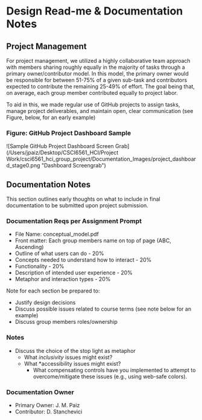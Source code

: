 # Design Read-me & Documentation Notes

## Project Management
For project management, we utilized a highly collaborative team approach with members sharing roughly equally in the majority of tasks through a primary owner/contributor model. In this model, the primary owner would be responsible for between 51-75% of a given sub-task and contributors expected to contribute the remaining 25-49% of effort. The goal being that, on average, each group member contributed equally to project labor. 

To aid in this, we made regular use of GitHub projects to assign tasks, manage project deliverables, and maintain open, clear communication (see Figure, below, for an early example)

### Figure: GitHub Project Dashboard Sample
![Sample GitHub Project Dashboard Screen Grab](/Users/jpaiz/Desktop/CSCI6561_HCI/Project Work/csci6561_hci_group_project/Documentation_Images/project_dashboard_stage0.png "Dashboard Screengrab")

## Documentation Notes
This section outlines early thoughts on what to include in final documentation to be submitted upon project submission.
### Documentation Reqs per Assignment Prompt
- File Name: conceptual_model.pdf
- Front matter: Each group members name on top of page (ABC, Ascending)
- Outline of what users can do - 20%
- Concepts needed to understand how to interact - 20%
- Functionality - 20%
- Description of intended user experience - 20%
- Metaphor and interaction types - 20%

Note for each section be prepared to:
- Justify design decisions
- Discuss possible issues related to course terms (see note below for an example)
- Discuss group members roles/ownership

### Notes
- Discuss the choice of the stop light as metaphor
   - What *inclusivity* issues might exist?
   - What *accessibility issues might exist?
      - What compensating controls have you implemented to attempt to overcome/mitigate these issues (e.g., using web-safe colors).

### Documentation Owner
- Primary Owner: J. M. Paiz
- Contributor: D. Stanchevici